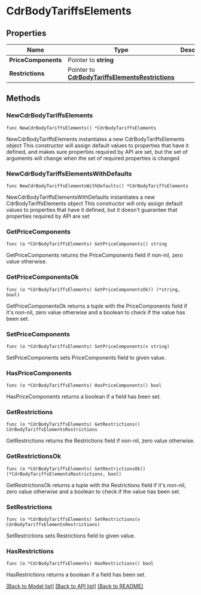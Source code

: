 # CdrBodyTariffsElements

## Properties

Name | Type | Description | Notes
------------ | ------------- | ------------- | -------------
**PriceComponents** | Pointer to **string** |  | [optional] 
**Restrictions** | Pointer to [**CdrBodyTariffsElementsRestrictions**](CdrBodyTariffsElementsRestrictions.md) |  | [optional] 

## Methods

### NewCdrBodyTariffsElements

`func NewCdrBodyTariffsElements() *CdrBodyTariffsElements`

NewCdrBodyTariffsElements instantiates a new CdrBodyTariffsElements object
This constructor will assign default values to properties that have it defined,
and makes sure properties required by API are set, but the set of arguments
will change when the set of required properties is changed

### NewCdrBodyTariffsElementsWithDefaults

`func NewCdrBodyTariffsElementsWithDefaults() *CdrBodyTariffsElements`

NewCdrBodyTariffsElementsWithDefaults instantiates a new CdrBodyTariffsElements object
This constructor will only assign default values to properties that have it defined,
but it doesn't guarantee that properties required by API are set

### GetPriceComponents

`func (o *CdrBodyTariffsElements) GetPriceComponents() string`

GetPriceComponents returns the PriceComponents field if non-nil, zero value otherwise.

### GetPriceComponentsOk

`func (o *CdrBodyTariffsElements) GetPriceComponentsOk() (*string, bool)`

GetPriceComponentsOk returns a tuple with the PriceComponents field if it's non-nil, zero value otherwise
and a boolean to check if the value has been set.

### SetPriceComponents

`func (o *CdrBodyTariffsElements) SetPriceComponents(v string)`

SetPriceComponents sets PriceComponents field to given value.

### HasPriceComponents

`func (o *CdrBodyTariffsElements) HasPriceComponents() bool`

HasPriceComponents returns a boolean if a field has been set.

### GetRestrictions

`func (o *CdrBodyTariffsElements) GetRestrictions() CdrBodyTariffsElementsRestrictions`

GetRestrictions returns the Restrictions field if non-nil, zero value otherwise.

### GetRestrictionsOk

`func (o *CdrBodyTariffsElements) GetRestrictionsOk() (*CdrBodyTariffsElementsRestrictions, bool)`

GetRestrictionsOk returns a tuple with the Restrictions field if it's non-nil, zero value otherwise
and a boolean to check if the value has been set.

### SetRestrictions

`func (o *CdrBodyTariffsElements) SetRestrictions(v CdrBodyTariffsElementsRestrictions)`

SetRestrictions sets Restrictions field to given value.

### HasRestrictions

`func (o *CdrBodyTariffsElements) HasRestrictions() bool`

HasRestrictions returns a boolean if a field has been set.


[[Back to Model list]](../README.md#documentation-for-models) [[Back to API list]](../README.md#documentation-for-api-endpoints) [[Back to README]](../README.md)


